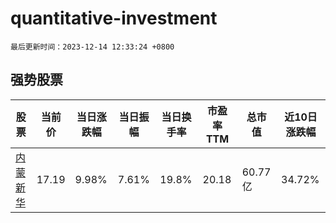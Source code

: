 # quantitative-investment

`最后更新时间：2023-12-14 12:33:24 +0800`

## 强势股票

|股票|当前价|当日涨跌幅|当日振幅|当日换手率|市盈率TTM|总市值|近10日涨跌幅|
|----|----|----|----|----|----|----|----|
|[内蒙新华](https://xueqiu.com/S/SH603230)|17.19|9.98%|7.61%|19.8%|20.18|60.77亿|34.72%|
